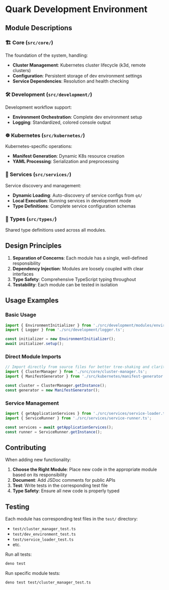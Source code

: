 # Quark Development Environment

## Module Descriptions

### 🏗️ Core (`src/core/`)
The foundation of the system, handling:
- **Cluster Management**: Kubernetes cluster lifecycle (k3d, remote clusters)
- **Configuration**: Persistent storage of dev environment settings
- **Service Dependencies**: Resolution and health checking

### 🛠️ Development (`src/development/`)
Development workflow support:
- **Environment Orchestration**: Complete dev environment setup
- **Logging**: Standardized, colored console output

### ☸️ Kubernetes (`src/kubernetes/`)
Kubernetes-specific operations:
- **Manifest Generation**: Dynamic K8s resource creation
- **YAML Processing**: Serialization and preprocessing

### 🔧 Services (`src/services/`)
Service discovery and management:
- **Dynamic Loading**: Auto-discovery of service configs from `q4/`
- **Local Execution**: Running services in development mode
- **Type Definitions**: Complete service configuration schemas

### 📝 Types (`src/types/`)
Shared type definitions used across all modules.

## Design Principles

1. **Separation of Concerns**: Each module has a single, well-defined responsibility
2. **Dependency Injection**: Modules are loosely coupled with clear interfaces
3. **Type Safety**: Comprehensive TypeScript typing throughout
4. **Testability**: Each module can be tested in isolation

## Usage Examples

### Basic Usage
```typescript
import { EnvironmentInitializer } from './src/development/modules/environment-initializer.ts';
import { Logger } from './src/development/logger.ts';

const initializer = new EnvironmentInitializer();
await initializer.setup();
```

### Direct Module Imports
```typescript
// Import directly from source files for better tree-shaking and clarity
import { ClusterManager } from './src/core/cluster-manager.ts';
import { ManifestGenerator } from './src/kubernetes/manifest-generator.ts';

const cluster = ClusterManager.getInstance();
const generator = new ManifestGenerator();
```

### Service Management
```typescript
import { getApplicationServices } from './src/services/service-loader.ts';
import { ServiceRunner } from './src/services/service-runner.ts';

const services = await getApplicationServices();
const runner = ServiceRunner.getInstance();
```

## Contributing

When adding new functionality:

1. **Choose the Right Module**: Place new code in the appropriate module based on its responsibility
2. **Document**: Add JSDoc comments for public APIs
3. **Test**: Write tests in the corresponding test file
4. **Type Safety**: Ensure all new code is properly typed

## Testing

Each module has corresponding test files in the `test/` directory:
- `test/cluster_manager_test.ts`
- `test/dev_environment_test.ts`
- `test/service_loader_test.ts`
- etc.

Run all tests:
```bash
deno test
```

Run specific module tests:
```bash
deno test test/cluster_manager_test.ts
```
